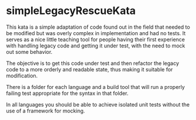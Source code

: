# simpleLegacyRescueKata

This kata is a simple adaptation of code found out in the field that needed to be modified but was overly complex in implementation and had no tests. It serves as a nice little teaching tool for people having their first experience with handling legacy code and getting it under test, with the need to mock out some behavior.

The objective is to get this code under test and then refactor the legacy code to a more orderly and readable state, thus making it suitable for modification.

There is a folder for each language and a build tool that will run a properly failing test appropriate for the syntax in that folder.

In all languages you should be able to achieve isolated unit tests without the use of a framework for mocking.
